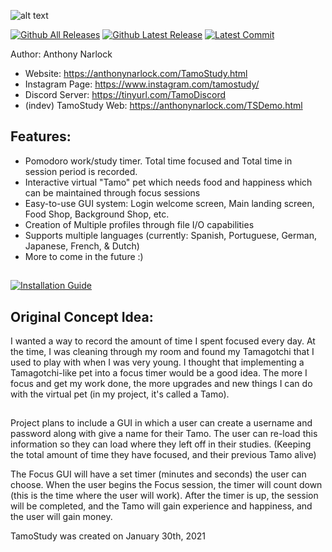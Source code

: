 ![alt text](https://i.imgur.com/Vwphoy3.png)

[![Github All Releases](https://img.shields.io/github/downloads/narlock/TamoStudy/total.svg)](https://github.com/narlock/TamoStudy/releases/tag/b1.1)
[![Github Latest Release](https://img.shields.io/github/v/release/narlock/TamoStudy)](https://github.com/narlock/TamoStudy/releases/tag/b1.1)
[![Latest Commit](https://img.shields.io/github/last-commit/narlock/TamoStudy)](https://github.com/narlock/TamoStudy/commits/main)

Author: Anthony Narlock
- Website: https://anthonynarlock.com/TamoStudy.html
- Instagram Page: https://www.instagram.com/tamostudy/
- Discord Server: https://tinyurl.com/TamoDiscord
- (indev) TamoStudy Web: https://anthonynarlock.com/TSDemo.html

## Features:
- Pomodoro work/study timer. Total time focused and Total time in session period is recorded.
- Interactive virtual "Tamo" pet which needs food and happiness which can be maintained through focus sessions
- Easy-to-use GUI system: Login welcome screen, Main landing screen, Food Shop, Background Shop, etc.
- Creation of Multiple profiles through file I/O capabilities
- Supports multiple languages (currently: Spanish, Portuguese, German, Japanese, French, & Dutch)
- More to come in the future :)

##

[![Installation Guide](https://i.imgur.com/JEXOEwy.png)](https://www.youtube.com/watch?v=xNarVygElG0)


## Original Concept Idea: 

I wanted a way to record the amount of time I spent focused every day. At the time, I was cleaning through my room and found my Tamagotchi that I used to play with when I was very young. I thought that implementing a Tamagotchi-like pet into a focus timer would be a good idea. The more I focus and get my work done, the more upgrades and new things I can do with the virtual pet (in my project, it's called a Tamo).

##

Project plans to include a GUI in which a user can create a username and password along with give a name for their Tamo. The user can re-load this information so they can load where they left off in their studies. (Keeping the total amount of time they have focused, and their previous Tamo alive)

The Focus GUI will have a set timer (minutes and seconds) the user can choose. When the user begins the Focus session, the timer will count down (this is the time where the user will work). After the timer is up, the session will be completed, and the Tamo will gain experience and happiness, and the user will gain money.

TamoStudy was created on January 30th, 2021
